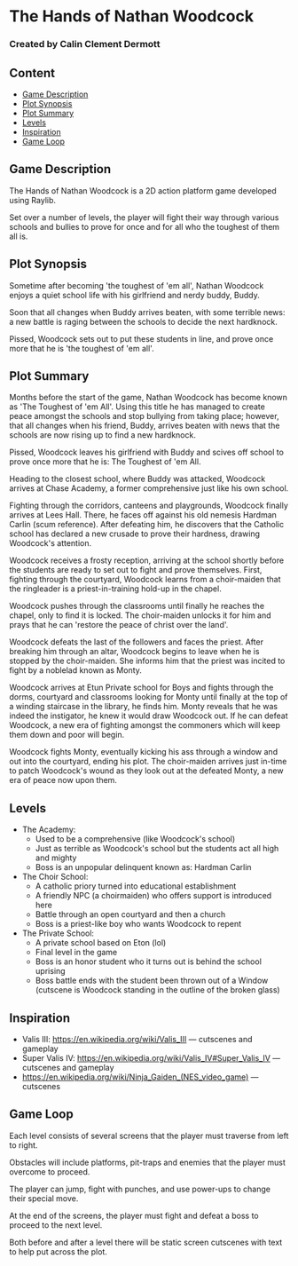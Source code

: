 # The Hands of Nathan Woodcock

### Created by Calin Clement Dermott

## Content

- [Game Description](#game-description)
- [Plot Synopsis](#plot-synopsis)
- [Plot Summary](#plot-summary)
- [Levels](#levels)
- [Inspiration](#inspiration)
- [Game Loop](#game-loop)

## Game Description

The Hands of Nathan Woodcock is a 2D action platform game developed using Raylib.

Set over a number of levels, the player will fight their way through various schools and bullies
to prove for once and for all who the toughest of them all is.

## Plot Synopsis
Sometime after becoming 'the toughest of 'em all', Nathan Woodcock enjoys a quiet school life with his girlfriend
and nerdy buddy, Buddy.

Soon that all changes when Buddy arrives beaten, with some terrible news: a new battle is raging between the schools
to decide the next hardknock.

Pissed, Woodcock sets out to put these students in line, and prove once more that he is 'the toughest of 'em all'.

## Plot Summary

Months before the start of the game, Nathan Woodcock has become known as 'The Toughest of 'em All'. Using this title
he has managed to create peace amongst the schools and stop bullying from taking place; however, that all changes when his
friend, Buddy, arrives beaten with news that the schools are now rising up to find a new hardknock.

Pissed, Woodcock leaves his girlfriend with Buddy and scives off school to prove once more that he is: The Toughest of 'em All.

Heading to the closest school, where Buddy was attacked, Woodcock arrives at Chase Academy, a former comprehensive just like his own school.

Fighting through the corridors, canteens and playgrounds, Woodcock finally arrives at Lees Hall. There, he faces off against his old nemesis
Hardman Carlin (scum reference). After defeating him, he discovers that the Catholic school has declared a new crusade to prove their hardness,
drawing Woodcock's attention.

Woodcock receives a frosty reception, arriving at the school shortly before the students are ready to set out to fight and prove themselves.
First, fighting through the courtyard, Woodcock learns from a choir-maiden that the ringleader is a priest-in-training hold-up in the chapel.

Woodcock pushes through the classrooms until finally he reaches the chapel, only to find it is locked. The choir-maiden unlocks it for him
and prays that he can 'restore the peace of christ over the land'.

Woodcock defeats the last of the followers and faces the priest. After breaking him through an altar, Woodcock begins to leave when he is
stopped by the choir-maiden. She informs him that the priest was incited to fight by a noblelad known as Monty.

Woodcock arrives at Etun Private school for Boys and fights through the dorms, courtyard and classrooms looking for Monty until finally
at the top of a winding staircase in the library, he finds him. Monty reveals that he was indeed the instigator, he knew it would draw Woodcock
out. If he can defeat Woodcock, a new era of fighting amongst the commoners which will keep them down and poor will begin.

Woodcock fights Monty, eventually kicking his ass through a window and out into the courtyard, ending his plot.
The choir-maiden arrives just in-time to patch Woodcock's wound as they look out at the defeated Monty, a new era of peace now upon them.

## Levels
- The Academy:
	- Used to be a comprehensive (like Woodcock's school)
	- Just as terrible as Woodcock's school but the students act all high and mighty
	- Boss is an unpopular delinquent known as: Hardman Carlin
- The Choir School:
	- A catholic priory turned into educational establishment
	- A friendly NPC (a choirmaiden) who offers support is introduced here
	- Battle through an open courtyard and then a church
	- Boss is a priest-like boy who wants Woodcock to repent
- The Private School:
	- A private school based on Eton (lol)
	- Final level in the game
	- Boss is an honor student who it turns out is behind the school uprising
	- Boss battle ends with the student been thrown out of a Window (cutscene is Woodcock standing in the outline of the broken glass)

## Inspiration

- Valis III: https://en.wikipedia.org/wiki/Valis_III — cutscenes and gameplay
- Super Valis IV: https://en.wikipedia.org/wiki/Valis_IV#Super_Valis_IV — cutscenes and gameplay
- https://en.wikipedia.org/wiki/Ninja_Gaiden_(NES_video_game) — cutscenes

## Game Loop

Each level consists of several screens that the player must traverse from left to right.

Obstacles will include platforms, pit-traps and enemies that the player must overcome to proceed.

The player can jump, fight with punches, and use power-ups to change their special move.

At the end of the screens, the player must fight and defeat a boss to proceed to the next level.

Both before and after a level there will be static screen cutscenes with text to help put across the plot.


